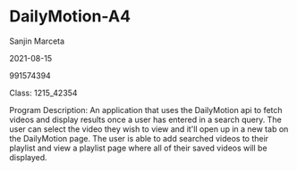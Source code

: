 # DailyMotion-A4

Sanjin Marceta

2021-08-15

991574394

Class: 1215_42354

Program Description:
An application that uses the DailyMotion api to fetch videos and display results
once a user has entered in a search query. The user can select the video they 
wish to view and it'll open up in a new tab on the DailyMotion page. The user
is able to add searched videos to their playlist and view a playlist page
where all of their saved videos will be displayed. 

